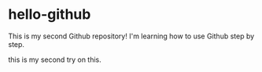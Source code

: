 # hello-github
This is my second Github repository!
I'm learning how to use Github step by step.

this is my second try on this.
